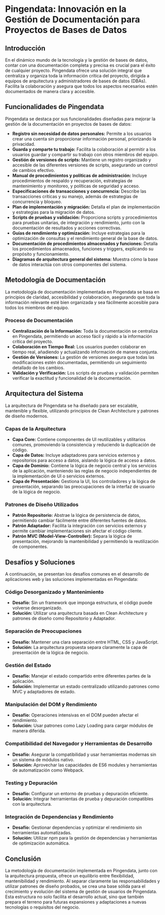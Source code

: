 # Pingendata: Innovación en la Gestión de Documentación para Proyectos de Bases de Datos

## Introducción
En el dinámico mundo de la tecnología y la gestión de bases de datos, contar con una documentación completa y precisa es crucial para el éxito de cualquier proyecto. Pingendata ofrece una solución integral que centraliza y organiza toda la información crítica del proyecto, dirigida a equipos de arquitectura y administradores de bases de datos (DBAs). Facilita la colaboración y asegura que todos los aspectos necesarios estén documentados de manera clara y accesible.

## Funcionalidades de Pingendata
Pingendata se destaca por sus funcionalidades diseñadas para mejorar la gestión de la documentación en proyectos de bases de datos:

- **Registro sin necesidad de datos personales:** Permite a los usuarios crear una cuenta sin proporcionar información personal, priorizando la privacidad.
- **Guarda y comparte tu trabajo:** Facilita la colaboración al permitir a los usuarios guardar y compartir su trabajo con otros miembros del equipo.
- **Gestión de versiones de scripts:** Mantiene un registro organizado y accesible de las diferentes versiones de scripts, asegurando un control de cambios efectivo.
- **Manual de procedimientos y políticas de administración:** Incluye procedimientos de respaldo y recuperación, estrategias de mantenimiento y monitoreo, y políticas de seguridad y acceso.
- **Especificaciones de transacciones y concurrencia:** Describe las transacciones críticas y su manejo, además de estrategias de concurrencia y bloqueo.
- **Plan de implementación y migración:** Detalla el plan de implementación y estrategias para la migración de datos.
- **Scripts de pruebas y validación:** Proporciona scripts y procedimientos para pruebas unitarias, de integración y rendimiento, junto con la documentación de resultados y acciones correctivas.
- **Guías de rendimiento y optimización:** Incluye estrategias para la optimización de consultas y el rendimiento general de la base de datos.
- **Documentación de procedimientos almacenados y funciones:** Detalla los procedimientos almacenados, funciones y triggers, explicando su propósito y funcionamiento.
- **Diagramas de arquitectura general del sistema:** Muestra cómo la base de datos interactúa con otros componentes del sistema.

## Metodología de Documentación
La metodología de documentación implementada en Pingendata se basa en principios de claridad, accesibilidad y colaboración, asegurando que toda la información relevante esté bien organizada y sea fácilmente accesible para todos los miembros del equipo.

### Proceso de Documentación
- **Centralización de la Información:** Toda la documentación se centraliza en Pingendata, permitiendo un acceso fácil y rápido a la información crítica del proyecto.
- **Colaboración en Tiempo Real:** Los usuarios pueden colaborar en tiempo real, añadiendo y actualizando información de manera conjunta.
- **Gestión de Versiones:** La gestión de versiones asegura que todas las modificaciones estén documentadas, permitiendo un seguimiento detallado de los cambios.
- **Validación y Verificación:** Los scripts de pruebas y validación permiten verificar la exactitud y funcionalidad de la documentación.

## Arquitectura del Sistema
La arquitectura de Pingendata se ha diseñado para ser escalable, mantenible y flexible, utilizando principios de Clean Architecture y patrones de diseño modernos.

### Capas de la Arquitectura
- **Capa Core:** Contiene componentes de UI reutilizables y utilitarios comunes, promoviendo la consistencia y reduciendo la duplicación de código.
- **Capa de Datos:** Incluye adaptadores para servicios externos y repositorios para acceso a datos, aislando la lógica de acceso a datos.
- **Capa de Dominio:** Contiene la lógica de negocio central y los servicios de la aplicación, manteniendo las reglas de negocio independientes de la implementación de UI o servicios externos.
- **Capa de Presentación:** Gestiona la UI, los controladores y la lógica de presentación, separando las preocupaciones de la interfaz de usuario de la lógica de negocio.

### Patrones de Diseño Utilizados
- **Patrón Repositorio:** Abstrae la lógica de persistencia de datos, permitiendo cambiar fácilmente entre diferentes fuentes de datos.
- **Patrón Adaptador:** Facilita la integración con servicios externos y permite cambiar implementaciones sin afectar el código cliente.
- **Patrón MVC (Model-View-Controller):** Separa la lógica de presentación, mejorando la mantenibilidad y permitiendo la reutilización de componentes.

## Desafíos y Soluciones
A continuación, se presentan los desafíos comunes en el desarrollo de aplicaciones web y las soluciones implementadas en Pingendata:

### Código Desorganizado y Mantenimiento
- **Desafío:** Sin un framework que imponga estructura, el código puede volverse desorganizado.
- **Solución:** Utilizar una arquitectura basada en Clean Architecture y patrones de diseño como Repositorio y Adaptador.

### Separación de Preocupaciones
- **Desafío:** Mantener una clara separación entre HTML, CSS y JavaScript.
- **Solución:** La arquitectura propuesta separa claramente la capa de presentación de la lógica de negocio.

### Gestión del Estado
- **Desafío:** Manejar el estado compartido entre diferentes partes de la aplicación.
- **Solución:** Implementar un estado centralizado utilizando patrones como MVC y adaptadores de estado.

### Manipulación del DOM y Rendimiento
- **Desafío:** Operaciones intensivas en el DOM pueden afectar el rendimiento.
- **Solución:** Usar patrones como Lazy Loading para cargar módulos de manera diferida.

### Compatibilidad del Navegador y Herramientas de Desarrollo
- **Desafío:** Asegurar la compatibilidad y usar herramientas modernas sin un sistema de módulos nativo.
- **Solución:** Aprovechar las capacidades de ES6 modules y herramientas de automatización como Webpack.

### Testing y Depuración
- **Desafío:** Configurar un entorno de pruebas y depuración eficiente.
- **Solución:** Integrar herramientas de prueba y depuración compatibles con la arquitectura.

### Integración de Dependencias y Rendimiento
- **Desafío:** Gestionar dependencias y optimizar el rendimiento sin herramientas automatizadas.
- **Solución:** Utilizar npm para la gestión de dependencias y herramientas de optimización automática.

## Conclusión
La metodología de documentación implementada en Pingendata, junto con la arquitectura propuesta, ofrece un equilibrio entre flexibilidad, mantenibilidad y rendimiento. Al separar claramente las responsabilidades y utilizar patrones de diseño probados, se crea una base sólida para el crecimiento y evolución del sistema de gestión de usuarios de Pingendata. Esta estructura no solo facilita el desarrollo actual, sino que también prepara el terreno para futuras expansiones y adaptaciones a nuevas tecnologías o requisitos del negocio.
